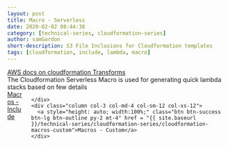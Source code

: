 ```yaml
---
layout: post
title: Macro - Serverless
date: 2020-02-02 08:44:38
category: [technical-series, cloudformation-series]
author: samGordon
short-description: S3 File Inclusions for Cloudformation templates
tags: [cloudformation, include, lambda, macro]
---
```


<div class="card official-docs">
  <div class="card-body">
    <a href = "https://docs.aws.amazon.com/AWSCloudFormation/latest/UserGuide/template-macros.html">AWS docs on cloudformation Transforms</a>
  </div>
</div>
<div>
  The Cloudformation Serverless Macro is used for generating quick lambda stacks based on few details
</div>
<div class="container grid-xl">
  <div class="columns">
  <div class = "column col-3 col-md-4 col-sm-12 col-xs-12">
    <a style="height: auto; width:100%;" class="btn btn-success btn-lg btn-outline py-2 mt-4" href = "{{ site.baseurl }}/technical-series/cloudformation-series/cloudformation-macros-include">Macros - Include</a>
  </div>
    <div class = "column col-6 col-md-4 col-sm-12 col-xs-12">
      
    </div>
    <div class="column col-3 col-md-4 col-sm-12 col-xs-12">
      <a style="height: auto; width:100%;" class="btn btn-success btn-lg btn-outline py-2 mt-4" href = "{{ site.baseurl }}/technical-series/cloudformation-series/cloudformation-macros-custom">Macros - Custom</a>
    </div>
  </div>
</div>
